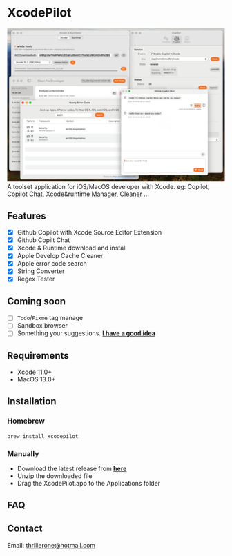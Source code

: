 # XcodePilot

![functions](./Assets/funcs.png)
A toolset application for iOS/MacOS developer with Xcode. eg: Copilot, Copilot Chat, Xcode&runtime Manager, Cleaner ...

## Features

- [x] Github Copilot with Xcode Source Editor Extension
- [x] Github Copilt Chat 
- [x] Xcode & Runtime download and install
- [x] Apple Develop Cache Cleaner
- [x] Apple error code search
- [x] String Converter
- [x] Regex Tester

## Coming soon

- [ ] `Todo`/`Fixme` tag manage
- [ ] Sandbox browser
- [ ] Something your suggestions. [**I have a good idea**](https://github.com/TMTBO/XcodePilotApp/issues/new)

## Requirements

- Xcode 11.0+
- MacOS 13.0+

## Installation

### Homebrew

`brew install xcodepilot`

### Manually

- Download the latest release from [**here**](https://xcodepilot.thriller.fun/packages/appcast/appcast.xml)
- Unzip the downloaded file
- Drag the XcodePilot.app to the Applications folder

## FAQ

## Contact

Email: thrillerone@hotmail.com
